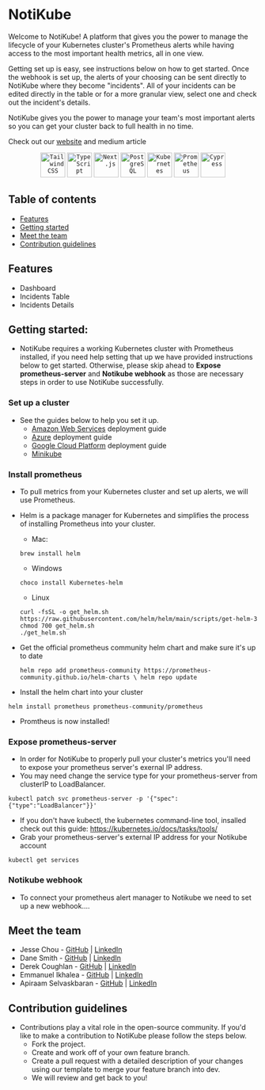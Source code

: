 # NotiKube

Welcome to NotiKube! A platform that gives you the power to manage the lifecycle of your Kubernetes cluster's Prometheus alerts while having access to the most important health metrics, all in one view. 

Getting set up is easy, see instructions below on how to get started. Once the webhook is set up, the alerts of your choosing can be sent directly to NotiKube where they become "incidents". All of your incidents can be edited directly in the table or for a more granular view, select one and check out the incident's details. 

NotiKube gives you the power to manage your team's most important alerts so you can get your cluster back to full health in no time. 

Check out our [website](https://notikube.com) and medium article 

<div align="center">
	<code><img width="50" src="https://user-images.githubusercontent.com/25181517/202896760-337261ed-ee92-4979-84c4-d4b829c7355d.png" alt="Tailwind CSS" title="Tailwind CSS"/></code>
	<code><img width="50" src="https://user-images.githubusercontent.com/25181517/183890598-19a0ac2d-e88a-4005-a8df-1ee36782fde1.png" alt="TypeScript" title="TypeScript"/></code>
	<code><img width="50" src="https://github.com/marwin1991/profile-technology-icons/assets/136815194/5f8c622c-c217-4649-b0a9-7e0ee24bd704" alt="Next.js" title="Next.js"/></code>
	<code><img width="50" src="https://user-images.githubusercontent.com/25181517/117208740-bfb78400-adf5-11eb-97bb-09072b6bedfc.png" alt="PostgreSQL" title="PostgreSQL"/></code>
	<code><img width="50" src="https://user-images.githubusercontent.com/25181517/182534006-037f08b5-8e7b-4e5f-96b6-5d2a5558fa85.png" alt="Kubernetes" title="Kubernetes"/></code>
	<code><img width="50" src="https://user-images.githubusercontent.com/25181517/182534182-c510199a-7a4d-4084-96e3-e3db2251bbce.png" alt="Prometheus" title="Prometheus"/></code>
	<code><img width="50" src="https://user-images.githubusercontent.com/68279555/200387386-276c709f-380b-46cc-81fd-f292985927a8.png" alt="Cypress" title="Cypress"/></code>
</div>

## Table of contents
- [Features](#features)
- [Getting started](#getting-started)
- [Meet the team](#meet-the-team)
- [Contribution guidelines](#contribution-guidelines)

## Features
- Dashboard 
- Incidents Table
- Incidents Details

## Getting started:
- NotiKube requires a working Kubernetes cluster with Prometheus installed, if you need help setting that up we have provided instructions below to get started. Otherwise, please 
  skip ahead to **Expose prometheus-server** and **Notikube webhook** as those are necessary steps in order to use NotiKube successfully.

### Set up a cluster
- See the guides below to help you set it up.
  - [Amazon Web Services](https://docs.aws.amazon.com/eks/latest/userguide/sample-deployment.html) deployment guide
  - [Azure](https://learn.microsoft.com/en-us/azure/aks/learn/quick-kubernetes-deploy-cli) deployment guide
  - [Google Cloud Platform](https://cloud.google.com/kubernetes-engine/docs/quickstarts/deploy-app-container-image) deployment guide
  - [Minikube](https://kubernetes.io/docs/tutorials/hello-minikube/) 

### Install prometheus
- To pull metrics from your Kubernetes cluster and set up alerts, we will use Prometheus.
- Helm is a package manager for Kubernetes and simplifies the process of installing Prometheus into your cluster.
  
  - Mac:
  ```
  brew install helm
  ```
  - Windows
  ```
  choco install Kubernetes-helm
  ```
  - Linux
  ```
  curl -fsSL -o get_helm.sh https://raw.githubusercontent.com/helm/helm/main/scripts/get-helm-3
  chmod 700 get_helm.sh
  ./get_helm.sh
  
- Get the official prometheus community helm chart and make sure it's up to date
  ```
  helm repo add prometheus-community https://prometheus-community.github.io/helm-charts \ helm repo update 
  ```
- Install the helm chart into your cluster
```
helm install prometheus prometheus-community/prometheus
```
- Promtheus is now installed!

### Expose prometheus-server
- In order for NotiKube to properly pull your cluster's metrics you'll need to expose your prometheus server's exernal IP address.
- You may need change the service type for your prometheus-server from clusterIP to LoadBalancer.
```
kubectl patch svc prometheus-server -p '{"spec": {"type":"LoadBalancer"}}' 
```
  - If you don't have kubectl, the kubernetes command-line tool, insalled check out this guide: https://kubernetes.io/docs/tasks/tools/
- Grab your prometheus-server's external IP address for your Notikube account
```
kubectl get services  
```

### Notikube webhook
- To connect your prometheus alert manager to Notikube we need to set up a new webhook....

## Meet the team
- Jesse Chou - [GitHub](https://github.com/jesse-chou/) | [LinkedIn](https://www.linkedin.com/in/jesse-chou/)
- Dane Smith  - [GitHub](https://github.com/danealexandersmith) | [LinkedIn](https://www.linkedin.com/in/danealexandersmith/)
- Derek Coughlan  - [GitHub](https://github.com/derekcoughlan) | [LinkedIn](https://www.linkedin.com/in/derekcoughlan/)
- Emmanuel Ikhalea  - [GitHub](https://github.com/DeveloperIkhalea) | [LinkedIn](https://www.linkedin.com/in/emmanuel-ikhalea-222781178/)
- Apiraam Selvaskbaran  - [GitHub](https://github.com/apiraam96) | [LinkedIn](https://www.linkedin.com/in/apiraam-selvabaskaran-2427b8162/)

## Contribution guidelines
- Contributions play a vital role in the open-source community. If you'd like to make a contribution to NotiKube please follow the steps below.
   - Fork the project.
   - Create and work off of your own feature branch.
   - Create a pull request with a detailed description of your changes using our template to merge your feature branch into dev.
   - We will review and get back to you!
